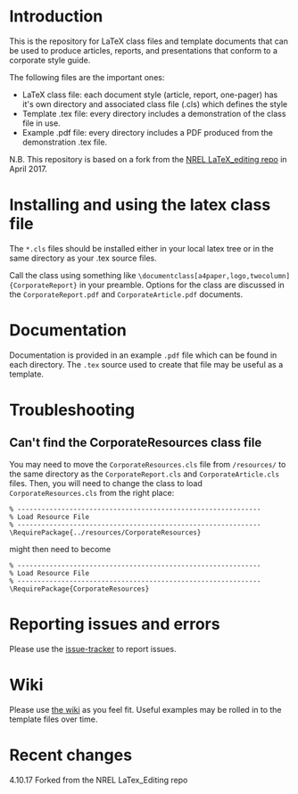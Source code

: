 # Introduction
This is the repository for LaTeX class files and template documents that can be used to produce articles, reports, and presentations that conform to a corporate style guide. 

The following files are the important ones:
* LaTeX class file: each document style (article, report, one-pager) has it's own directory and associated class file (.cls) which defines the style
* Template .tex file: every directory includes a demonstration of the class file in use.
* Example .pdf file: every directory includes a PDF produced from the demonstration .tex file.

N.B. This repository is based on a fork from the [NREL LaTeX_editing repo](https://github.com/NREL/latex_editing) in April 2017.

# Installing and using the latex class file
The `*.cls`  files should be installed either in your local latex tree or in the same directory as your .tex source files. 

Call the class using something like `\documentclass[a4paper,logo,twocolumn]{CorporateReport}` in your preamble. Options for the class are discussed in the `CorporateReport.pdf` and `CorporateArticle.pdf` documents.

# Documentation
Documentation is provided in an example `.pdf` file which can be found in each directory. The `.tex` source used to create that file may be useful as a template.

# Troubleshooting
## Can't find the CorporateResources class file
You may need to move the `CorporateResources.cls` file from `/resources/` to the same directory as the `CorporateReport.cls` and `CorporateArticle.cls` files. Then, you will need to change the class to load `CorporateResources.cls` from the right place:

    % -------------------------------------------------------------
    % Load Resource File
    % -------------------------------------------------------------
    \RequirePackage{../resources/CorporateResources}
    
might then need to become

    % -------------------------------------------------------------
    % Load Resource File
    % -------------------------------------------------------------
    \RequirePackage{CorporateResources}

# Reporting issues and errors
Please use the [issue-tracker](../../issues) to report issues.

# Wiki
Please use [the wiki](../../wiki) as you feel fit. Useful examples may be rolled in to the template files over time.

# Recent changes
4.10.17 Forked from the NREL LaTex_Editing repo

